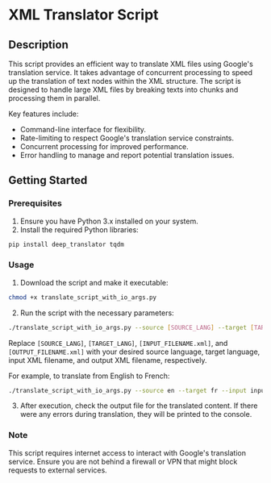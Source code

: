 
# XML Translator Script

## Description

This script provides an efficient way to translate XML files using Google's translation service. It takes advantage of concurrent processing to speed up the translation of text nodes within the XML structure. The script is designed to handle large XML files by breaking texts into chunks and processing them in parallel.

Key features include:
- Command-line interface for flexibility.
- Rate-limiting to respect Google's translation service constraints.
- Concurrent processing for improved performance.
- Error handling to manage and report potential translation issues.

## Getting Started

### Prerequisites

1. Ensure you have Python 3.x installed on your system.
2. Install the required Python libraries:
```bash
pip install deep_translator tqdm
```

### Usage

1. Download the script and make it executable:
```bash
chmod +x translate_script_with_io_args.py
```

2. Run the script with the necessary parameters:
```bash
./translate_script_with_io_args.py --source [SOURCE_LANG] --target [TARGET_LANG] --input [INPUT_FILENAME.xml] --output [OUTPUT_FILENAME.xml]
```
Replace `[SOURCE_LANG]`, `[TARGET_LANG]`, `[INPUT_FILENAME.xml]`, and `[OUTPUT_FILENAME.xml]` with your desired source language, target language, input XML filename, and output XML filename, respectively.

For example, to translate from English to French:
```bash
./translate_script_with_io_args.py --source en --target fr --input input.xml --output translated_output.xml
```

3. After execution, check the output file for the translated content. If there were any errors during translation, they will be printed to the console.

### Note

This script requires internet access to interact with Google's translation service. Ensure you are not behind a firewall or VPN that might block requests to external services.
